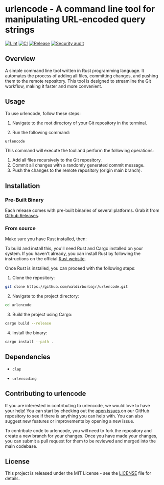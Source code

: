
# urlencode - A command line tool for manipulating URL-encoded query strings

[![Lint](https://github.com/waldirborbajr/urlencode/actions/workflows/linter.yaml/badge.svg)](https://github.com/waldirborbajr/urlencode/actions/workflows/linter.yaml)
[![CI](https://github.com/waldirborbajr/urlencode/actions/workflows/ci.yaml/badge.svg)](https://github.com/waldirborbajr/urlencode/actions/workflows/ci.yaml)
[![Release](https://github.com/waldirborbajr/urlencode/actions/workflows/release.yaml/badge.svg)](https://github.com/waldirborbajr/urlencode/actions/workflows/release.yaml)
[![Security audit](https://github.com/waldirborbajr/urlencode/actions/workflows/audit.yaml/badge.svg)](https://github.com/waldirborbajr/urlencode/actions/workflows/audit.yaml)

## Overview

A simple command line tool written in Rust programming language. It automates the process of adding all files, committing changes, and pushing them to the remote repository. This tool is designed to streamline the Git workflow, making it faster and more convenient.

## Usage

To use urlencode, follow these steps:

1. Navigate to the root directory of your Git repository in the terminal.

2. Run the following command:

```bash
urlencode
```

This command will execute the tool and perform the following operations:

1. Add all files recursively to the Git repository.
2. Commit all changes with a randomly generated commit message.
3. Push the changes to the remote repository (origin main branch).

## Installation

### Pre-Built Binary

Each release comes with pre-built binaries of several platforms. Grab it from [Github Releases](https://github.com/waldirborbajr/urlencode/releases).

### From source

Make sure you have Rust installed, then:

To build and install this, you'll need Rust and Cargo installed on your system. If you haven't already, you can install Rust by following the instructions on the official [Rust website](https://www.rust-lang.org/tools/install).

Once Rust is installed, you can proceed with the following steps:

1. Clone the repository:

```bash
git clone https://github.com/waldirborbajr/urlencode.git
```

2. Navigate to the project directory:

```bash
cd urlencode
```

3. Build the project using Cargo:

```bash
cargo build --release
```

4. Install the binary:

```bash
cargo install --path .
```

## Dependencies

- `clap`

- `urlencoding`

## Contributing to urlencode

If you are interested in contributing to urlencode, we would love to have your help! You can start by checking out the [ open issues ](https://github.com/waldirborbajr/urlencode/issues) on our GitHub repository to see if there is anything you can help with. You can also suggest new features or improvements by opening a new issue.

To contribute code to urlencode, you will need to fork the repository and create a new branch for your changes. Once you have made your changes, you can submit a pull request for them to be reviewed and merged into the main codebase.

## License

This project is released under the MIT License - see the [LICENSE](LICENSE) file for details.
